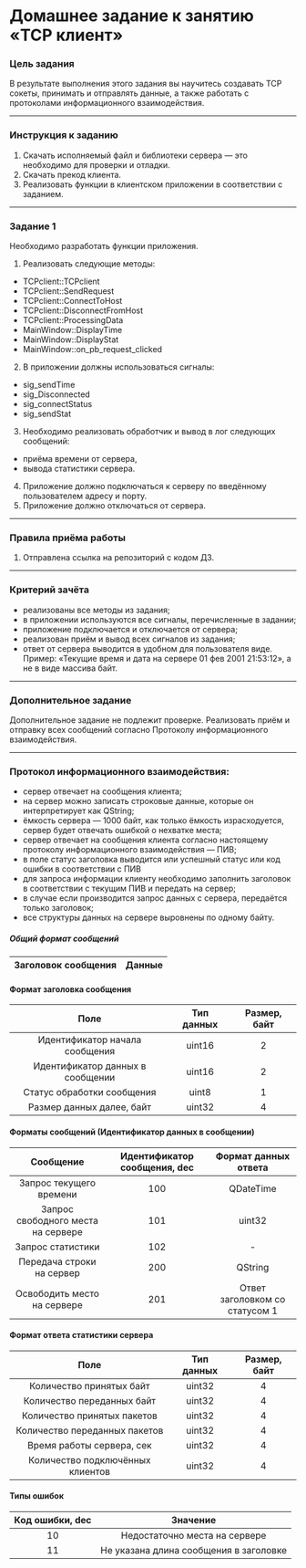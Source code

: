 # Домашнее задание к занятию «TCP клиент»

### Цель задания

В результате выполнения этого задания вы научитесь создавать TCP сокеты, принимать и отправлять данные, а также работать с протоколами информационного взаимодействия.

------

### Инструкция к заданию

1. Скачать исполняемый файл и библиотеки сервера — это необходимо для проверки и отладки.
2. Скачать прекод клиента.
3. Реализовать функции в клиентском приложении в соответствии с заданием.

------

### Задание 1

Необходимо разработать функции приложения.

1. Реализовать следующие методы:
* TCPclient::TCPclient
* TCPclient::SendRequest
* TCPclient::ConnectToHost
* TCPclient::DisconnectFromHost
* TCPclient::ProcessingData
* MainWindow::DisplayTime
* MainWindow::DisplayStat
* MainWindow::on_pb_request_clicked
2. В приложении должны использоваться сигналы:
* sig_sendTime
* sig_Disconnected
* sig_connectStatus
* sig_sendStat
3. Необходимо реализовать обработчик и вывод в лог следующих сообщений:
* приёма времени от сервера,
* вывода статистики сервера.
4. Приложение должно подключаться к серверу по введённому пользователем адресу и порту.
5. Приложение должно отключаться от сервера.


------

### Правила приёма работы

1. Отправлена ссылка на репозиторий с кодом ДЗ.

------

### Критерий зачёта

* реализованы все методы из задания;
* в приложении используются все сигналы, перечисленные в задании;
* приложение подключается и отключается от сервера;
* реализован приём и вывод всех сигналов из задания;
* ответ от сервера выводится в удобном для пользователя виде. Пример: «Текущие время и дата на сервере 01 фев 2001 21:53:12», а не в виде массива байт.

------

### Дополнительное задание

Дополнительное задание не подлежит проверке. 
Реализовать приём и отправку всех сообщений согласно Протоколу информационного взаимодействия.

------

### Протокол информационного взаимодействия:

- сервер отвечает на сообщения клиента;
- на сервер можно записать строковые данные, которые он интерпретирует как QString;
- ёмкость сервера — 1000 байт, как только ёмкость израсходуется, сервер будет отвечать ошибкой о нехватке места;
- сервер отвечает на сообщения клиента согласно настоящему протоколу информационного взаимодействия — ПИВ;
- в поле статус заголовка выводится или успешный статус или код ошибки в соответствии с ПИВ
- для запроса информации клиенту необходимо заполнить заголовок в соответствии с текущим ПИВ и передать на сервер;
- в случае если производится запрос данных с сервера, передаётся только заголовок;
- все структуры данных на сервере выровнены по одному байту.

##### Общий формат сообщений

| Заголовок сообщения | Данные |
|:---------:|:---------:|

#### Формат заголовка сообщения

| Поле | Тип данных | Размер, байт |
|:---------:|:---------:|:---------:|
|Идентификатор начала сообщения|uint16|2|
|Идентификатор данных в сообщении|uint16|2|
|Статус обработки сообщения|uint8|1|
|Размер данных далее, байт|uint32|4|

#### Форматы сообщений (Идентификатор данных в сообщении)

| Сообщение | Идентификатор сообщения, dec | Формат данных ответа |
|:---------:|:---------:|:---------:|
|Запрос текущего времени|100|QDateTime|
|Запрос свободного места на сервере|101|uint32|
|Запрос статистики|102|-|
|Передача строки на сервер|200|QString|
|Освободить место на сервере|201|Ответ заголовком со статусом 1|

#### Формат ответа статистики сервера

| Поле | Тип данных | Размер, байт |
|:---------:|:---------:|:---------:|
|Количество принятых байт|uint32|4|
|Количество переданных байт|uint32|4|
|Количество принятых пакетов|uint32|4|
|Количество переданных пакетов|uint32|4|
|Время работы сервера, сек|uint32|4|
|Количество подключённых клиентов|uint32|4|

#### Типы ошибок 

| Код ошибки, dec | Значение |
|:---------:|:---------:|
|10|Недостаточно места на сервере|
|11|Не указана длина сообщения в заголовке|
